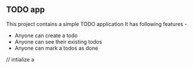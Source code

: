 ## TODO app

This project contains a simple TODO application
It has following features -

- Anyone can create a todo
- Anyone can see their existing todos
- Anyone can mark a todos as done

// intialize a
